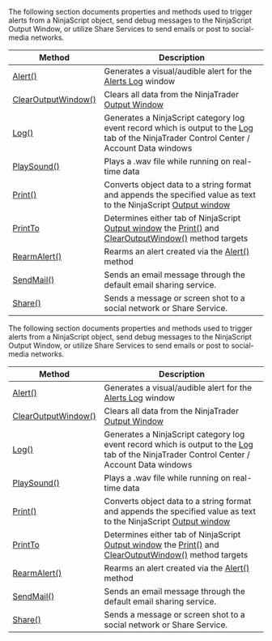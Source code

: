 The following section documents properties and methods used to trigger alerts from a NinjaScript object, send debug messages to the NinjaScript Output Window, or utilize Share Services to send emails or post to social-media networks.

| Method | Description |
| --- | --- |
| [Alert()](https://developer.ninjatrader.com/docs/desktop/alert) | Generates a visual/audible alert for the [Alerts Log](https://ninjatrader.com/support/helpguides/nt8/alerts_log.htm) window |
| [ClearOutputWindow()](https://developer.ninjatrader.com/docs/desktop/clearoutputwindow) | Clears all data from the NinjaTrader [Output Window](https://ninjatrader.com/support/helpGuides/nt8/?output.htm) |
| [Log()](https://developer.ninjatrader.com/docs/desktop/log) | Generates a NinjaScript category log event record which is output to the [Log](https://ninjatrader.com/support/helpGuides/nt8/NT%20HelpGuide%20English.html?log_tab2.htm) tab of the NinjaTrader Control Center / Account Data windows |
| [PlaySound()](https://developer.ninjatrader.com/docs/desktop/playsound) | Plays a .wav file while running on real-time data |
| [Print()](https://developer.ninjatrader.com/docs/desktop/print) | Converts object data to a string format and appends the specified value as text to the NinjaScript [Output window](https://ninjatrader.com/support/helpGuides/nt8/?output.htm) |
| [PrintTo](https://developer.ninjatrader.com/docs/desktop/printto) | Determines either tab of NinjaScript [Output window](https://ninjatrader.com/support/helpGuides/nt8/?output.htm) the [Print()](https://developer.ninjatrader.com/docs/desktop/print) and [ClearOutputWindow()](https://developer.ninjatrader.com/docs/desktop/clearoutputwindow) method targets |
| [RearmAlert()](https://developer.ninjatrader.com/docs/desktop/rearmalert) | Rearms an alert created via the [Alert()](https://developer.ninjatrader.com/docs/desktop/alert) method |
| [SendMail()](https://developer.ninjatrader.com/docs/desktop/sendmail) | Sends an email message through the default email sharing service. |
| [Share()](https://developer.ninjatrader.com/docs/desktop/share) | Sends a message or screen shot to a social network or Share Service. |

The following section documents properties and methods used to trigger alerts from a NinjaScript object, send debug messages to the NinjaScript Output Window, or utilize Share Services to send emails or post to social-media networks.

| Method | Description |
| --- | --- |
| [Alert()](https://developer.ninjatrader.com/docs/desktop/alert) | Generates a visual/audible alert for the [Alerts Log](https://ninjatrader.com/support/helpguides/nt8/alerts_log.htm) window |
| [ClearOutputWindow()](https://developer.ninjatrader.com/docs/desktop/clearoutputwindow) | Clears all data from the NinjaTrader [Output Window](https://ninjatrader.com/support/helpGuides/nt8/?output.htm) |
| [Log()](https://developer.ninjatrader.com/docs/desktop/log) | Generates a NinjaScript category log event record which is output to the [Log](https://ninjatrader.com/support/helpGuides/nt8/NT%20HelpGuide%20English.html?log_tab2.htm) tab of the NinjaTrader Control Center / Account Data windows |
| [PlaySound()](https://developer.ninjatrader.com/docs/desktop/playsound) | Plays a .wav file while running on real-time data |
| [Print()](https://developer.ninjatrader.com/docs/desktop/print) | Converts object data to a string format and appends the specified value as text to the NinjaScript [Output window](https://ninjatrader.com/support/helpGuides/nt8/?output.htm) |
| [PrintTo](https://developer.ninjatrader.com/docs/desktop/printto) | Determines either tab of NinjaScript [Output window](https://ninjatrader.com/support/helpGuides/nt8/?output.htm) the [Print()](https://developer.ninjatrader.com/docs/desktop/print) and [ClearOutputWindow()](https://developer.ninjatrader.com/docs/desktop/clearoutputwindow) method targets |
| [RearmAlert()](https://developer.ninjatrader.com/docs/desktop/rearmalert) | Rearms an alert created via the [Alert()](https://developer.ninjatrader.com/docs/desktop/alert) method |
| [SendMail()](https://developer.ninjatrader.com/docs/desktop/sendmail) | Sends an email message through the default email sharing service. |
| [Share()](https://developer.ninjatrader.com/docs/desktop/share) | Sends a message or screen shot to a social network or Share Service. |